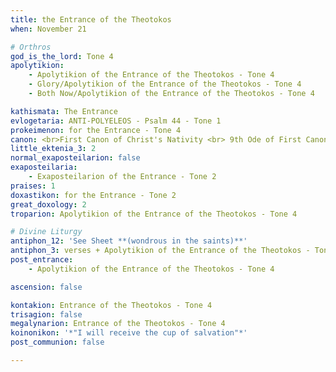 ```yaml
---
title: the Entrance of the Theotokos
when: November 21

# Orthros
god_is_the_lord: Tone 4
apolytikion:
    - Apolytikion of the Entrance of the Theotokos - Tone 4
    - Glory/Apolytikion of the Entrance of the Theotokos - Tone 4
    - Both Now/Apolytikion of the Entrance of the Theotokos - Tone 4

kathismata: The Entrance
evlogetaria: ANTI-POLYELEOS - Psalm 44 - Tone 1
prokeimenon: for the Entrance - Tone 4
canon: <br>First Canon of Christ's Nativity <br> 9th Ode of First Canon of the Entrance <br> 9th Ode of Second Canon of the Entrance
little_ektenia_3: 2
normal_exaposteilarion: false
exaposteilaria:
    - Exaposteilarion of the Entrance - Tone 2
praises: 1
doxastikon: for the Entrance - Tone 2
great_doxology: 2
troparion: Apolytikion of the Entrance of the Theotokos - Tone 4

# Divine Liturgy
antiphon_12: 'See Sheet **(wondrous in the saints)**'
antiphon_3: verses + Apolytikion of the Entrance of the Theotokos - Tone 4
post_entrance:
    - Apolytikion of the Entrance of the Theotokos - Tone 4

ascension: false

kontakion: Entrance of the Theotokos - Tone 4
trisagion: false
megalynarion: Entrance of the Theotokos - Tone 4
koinonikon: '*"I will receive the cup of salvation"*'
post_communion: false

---
```


